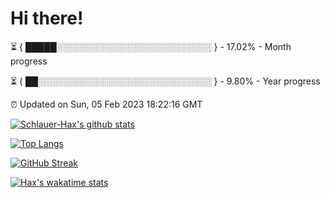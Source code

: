 # Hi there!

⏳ { █████░░░░░░░░░░░░░░░░░░░░░░░░░ } - 17.02% - Month progress

⏳ { ██░░░░░░░░░░░░░░░░░░░░░░░░░░░░ } - 9.80% - Year progress

⏰ Updated on Sun, 05 Feb 2023 18:22:16 GMT


[![Schlauer-Hax's github stats](https://github-readme-stats.vercel.app/api?username=Schlauer-Hax&show_icons=true&theme=dark&count_private=true)](https://github.com/Schlauer-Hax)


[![Top Langs](https://github-readme-stats.vercel.app/api/top-langs/?username=Schlauer-Hax&layout=compact&theme=dark)](https://github.com/Schlauer-Hax?tab=repositories)

[![GitHub Streak](https://streak-stats.demolab.com?user=Schlauer-Hax&theme=dark)](https://git.io/streak-stats)

[![Hax's wakatime stats](https://github-readme-stats.vercel.app/api/wakatime?username=Hax&theme=dark)](https://wakatime.com/@Hax)

